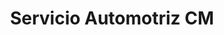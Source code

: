 ---
title: "Servicio Automotriz CM"
url: /quito/servicio-automotriz-cm/
shop: reparación de automóviles
---